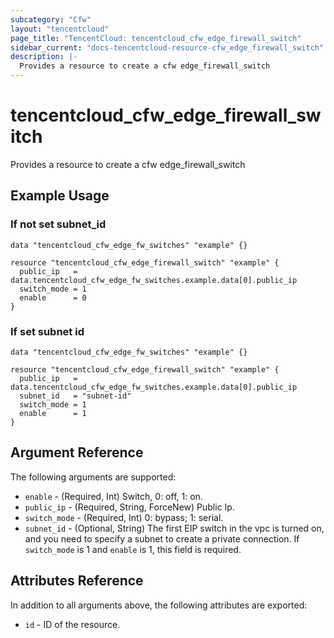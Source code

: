 ```yaml
---
subcategory: "Cfw"
layout: "tencentcloud"
page_title: "TencentCloud: tencentcloud_cfw_edge_firewall_switch"
sidebar_current: "docs-tencentcloud-resource-cfw_edge_firewall_switch"
description: |-
  Provides a resource to create a cfw edge_firewall_switch
---
```


# tencentcloud_cfw_edge_firewall_switch

Provides a resource to create a cfw edge_firewall_switch

## Example Usage

### If not set subnet_id

```hcl
data "tencentcloud_cfw_edge_fw_switches" "example" {}

resource "tencentcloud_cfw_edge_firewall_switch" "example" {
  public_ip   = data.tencentcloud_cfw_edge_fw_switches.example.data[0].public_ip
  switch_mode = 1
  enable      = 0
}
```

### If set subnet id

```hcl
data "tencentcloud_cfw_edge_fw_switches" "example" {}

resource "tencentcloud_cfw_edge_firewall_switch" "example" {
  public_ip   = data.tencentcloud_cfw_edge_fw_switches.example.data[0].public_ip
  subnet_id   = "subnet-id"
  switch_mode = 1
  enable      = 1
}
```

## Argument Reference

The following arguments are supported:

* `enable` - (Required, Int) Switch, 0: off, 1: on.
* `public_ip` - (Required, String, ForceNew) Public Ip.
* `switch_mode` - (Required, Int) 0: bypass; 1: serial.
* `subnet_id` - (Optional, String) The first EIP switch in the vpc is turned on, and you need to specify a subnet to create a private connection. If `switch_mode` is 1 and `enable` is 1, this field is required.

## Attributes Reference

In addition to all arguments above, the following attributes are exported:

* `id` - ID of the resource.




